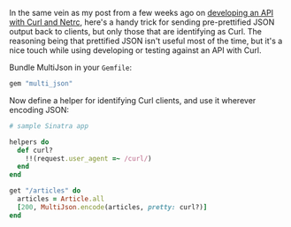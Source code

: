 In the same vein as my post from a few weeks ago on [developing an API with Curl and Netrc](/netrc), here's a handy trick for sending pre-prettified JSON output back to clients, but only those that are identifying as Curl. The reasoning being that prettified JSON isn't useful most of the time, but it's a nice touch while using developing or testing against an API with Curl.

Bundle MultiJson in your `Gemfile`:

``` ruby
gem "multi_json"
```

Now define a helper for identifying Curl clients, and use it wherever encoding JSON:

``` ruby
# sample Sinatra app

helpers do
  def curl?
    !!(request.user_agent =~ /curl/)
  end
end

get "/articles" do
  articles = Article.all
  [200, MultiJson.encode(articles, pretty: curl?)]
end
```
